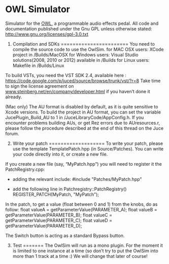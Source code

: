 OWL Simulator
=============

Simulator for the [OWL](http://hoxtonowl.com/), a programmable audio effects pedal.
All code and documentation published under the Gnu GPL unless otherwise stated: http://www.gnu.org/licenses/gpl-3.0.txt


1. Compilation and SDKs
=======================
You need to compile the source code to use the OwlSim.
for MAC OSX users: XCode project in /Builds/MacOSX
for Windows users: Visual Studio solutions(2008, 2010 or 2012) available in /Builds
for Linux users: Makefile in /Builds/Linux

To build VSTs, you need the VST SDK 2.4, available here :
https://code.google.com/p/juced/source/browse/trunk/vst/?r=8
Take time to sign the license agreement on www.steinberg.net/en/company/developer.html‎ if you haven’t done it already.

(Mac only) The AU format is disabled by default, as it is quite sensitive to Xcode versions. To build the project in AU format, you can set the variable JucePlugin_Build_AU to 1 in /JuceLibraryCode/AppConfig.h.
If you encounter problems building AUs, or get Rez errors due to AUresources.r, please follow the procedure described at the end of this thread on the Juce forum.


2. Write your patch
===================
To write your patch, please use the template TemplatePatch.hpp (in Source/Patches). You can write your code directly into it, or create a new file. 

If you create a new file (say, “MyPatch.hpp”) you will need to register it the PatchRegistry.cpp:
- adding the relevant include: 
	#include "Patches/MyPatch.hpp"

- add the following line in Patchregistry::PatchRegistry()
	REGISTER_PATCH(MyPatch, "MyPatch");

In the patch, to get a value (float between 0 and 1) from the knobs, do as follow:
	float valueA = getParameterValue(PARAMETER_A);
	float valueB = getParameterValue(PARAMETER_B);
	float valueC = getParameterValue(PARAMETER_C);
	float valueD = getParameterValue(PARAMETER_D);

The Switch button is acting as a standard Bypass button.


3. Test
=======
The OwlSim will run as a mono plugin. For the moment it is limited to one instance at a time (so don’t try to put the OwlSim into more than 1 track at a time :) We will change that later of course!
